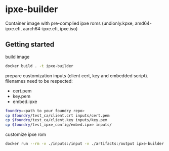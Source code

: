 # ipxe-builder

Container image with pre-complied ipxe roms (undionly.kpxe, amd64-ipxe.efi, aarch64-ipxe.efi, ipxe.iso)

## Getting started

build image

```bash
docker build . -t ipxe-builder
```

prepare customization inputs (client cert, key and embedded script).
filenames need to be respected:

- cert.pem
- key.pem
- embed.ipxe

```bash
foundry=<path to your foundry repo>
cp $foundry/test_ca/client.crt inputs/cert.pem
cp $foundry/test_ca/client.key inputs/key.pem
cp $foundry/test_ipxe_config/embed.ipxe inputs/
```

customize ipxe rom

```bash
docker run --rm -v ./inputs:/input -v ./artifacts:/output ipxe-builder
```
